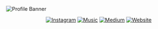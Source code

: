   <img src="https://i.imgur.com/8buhQCY.png" alt="Profile Banner">

  <div align="center">

  [![Instagram](https://img.shields.io/badge/Instagram-E4405F?style=for-the-badge&logo=instagram&logoColor=white)](https://instagram.com/unsqin)
  [![Music](https://img.shields.io/badge/apple%20music-F34E68?style=for-the-badge&logo=apple%20music&logoColor=white)](https://music.apple.com/profile/raditya_p?ls)
  [![Medium](https://img.shields.io/badge/Medium-12100E?style=for-the-badge&logo=medium&logoColor=white)](https://zurravie.medium.com)
  [![Website](https://img.shields.io/badge/website-000000?style=for-the-badge&logo=About.me&logoColor=white)](https://raditya.overvoid.xyz/)
</div>
